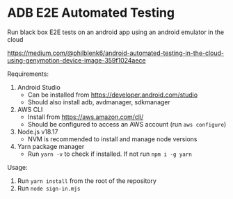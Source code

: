 # ADB E2E Automated Testing
Run black box E2E tests on an android app using an android emulator in the cloud

https://medium.com/@philblenk6/android-automated-testing-in-the-cloud-using-genymotion-device-image-359f1024aece

Requirements:
1. Android Studio 
    - Can be installed from https://developer.android.com/studio
    - Should also install adb, avdmanager, sdkmanager 
2. AWS CLI
    - Install from https://aws.amazon.com/cli/
    - Should be configured to access an AWS account (run `aws configure`)
3. Node.js v18.17
    - NVM is recommended to install and manage node versions
4. Yarn package manager
    - Run `yarn -v` to check if installed. If not run `npm i -g yarn`


Usage:
1. Run `yarn install` from the root of the repository
2. Run `node sign-in.mjs`

